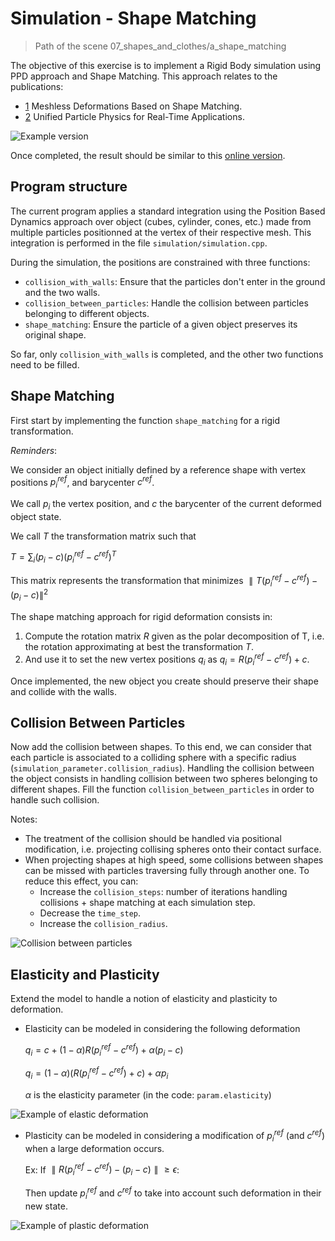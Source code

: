 # Simulation - Shape Matching

> Path of the scene 07_shapes_and_clothes/a_shape_matching

The objective of this exercise is to implement a Rigid Body simulation using PPD approach and Shape Matching. This approach relates to the publications:
- [1](https://matthias-research.github.io/pages/publications/MeshlessDeformations_SIG05.pdf) Meshless Deformations Based on Shape Matching. 
- [2](https://matthias-research.github.io/pages/publications/flex.pdf) Unified Particle Physics for Real-Time Applications.

![Example version](exampleprogram.gif)

Once completed, the result should be similar to this [online version](https://imagecomputing.net/course/2023_2024/inf585/lab/content/11_shape_matching/web/index.html).

## Program structure

The current program applies a standard integration using the Position Based Dynamics approach over object (cubes, cylinder, cones, etc.) made from multiple particles positionned at the vertex of their respective mesh. This integration is performed in the file `simulation/simulation.cpp`.

During the simulation, the positions are constrained with three functions:
- `collision_with_walls`: Ensure that the particles don't enter in the ground and the two walls.
- `collision_between_particles`: Handle the collision between particles belonging to different objects.
- `shape_matching`: Ensure the particle of a given object preserves its original shape.

So far, only `collision_with_walls` is completed, and the other two functions need to be filled.

## Shape Matching

First start by implementing the function `shape_matching` for a rigid transformation.

*Reminders*:

We consider an object initially defined by a reference shape with vertex positions $p_i^{ref}​$, and barycenter $c^{ref}$.

We call $p_i$​ the vertex position, and $c$ the barycenter of the current deformed object state.

We call $T$ the transformation matrix such that

$T = \sum_i (p_i - c)(p_i^{ref} - c^{ref})^T$

This matrix represents the transformation that minimizes $\parallel T (p_i^{ref} - c^{ref}) - (p_i - c)\parallel^2$

The shape matching approach for rigid deformation consists in:
1. Compute the rotation matrix $R$ given as the polar decomposition of T, i.e. the rotation approximating at best the transformation $T$.
2. And use it to set the new vertex positions $q_i$ as $q_i = R(p_i^{ref} - c^{ref}) + c$.

Once implemented, the new object you create should preserve their shape and collide with the walls.

## Collision Between Particles

Now add the collision between shapes. To this end, we can consider that each particle is associated to a colliding sphere with a specific radius (`simulation_parameter.collision_radius`). Handling the collision between the object consists in handling collision between two spheres belonging to different shapes. Fill the function `collision_between_particles` in order to handle such collision.

Notes:
- The treatment of the collision should be handled via positional modification, i.e. projecting collising spheres onto their contact surface.
- When projecting shapes at high speed, some collisions between shapes can be missed with particles traversing fully through another one. To reduce this effect, you can:
    - Increase the `collision_steps`: number of iterations handling collisions + shape matching at each simulation step.
    - Decrease the `time_step`.
    - Increase the `collision_radius`.

![Collision between particles](solparticlecollision.gif)

## Elasticity and Plasticity

Extend the model to handle a notion of elasticity and plasticity to deformation.

- Elasticity can be modeled in considering the following deformation

    $q_i = c + (1 - \alpha)R(p_i^{ref} - c^{ref}) + \alpha (p_i - c)$

    $q_i = (1 - \alpha)(R(p_i^{ref} - c^{ref}) + c) + \alpha p_i$
    
    $\alpha$ is the elasticity parameter (in the code: `param.elasticity`)


![Example of elastic deformation](solelasticdeform.gif)

- Plasticity can be modeled in considering a modification of $p_i^{ref}$ (and $c^{ref}$) when a large deformation occurs.

    Ex:
    If $\parallel R(p_i^{ref} - c^{ref}) - (p_i - c) \parallel \geq \epsilon$:
    
    Then update $p_i^{ref}$ and $c^{ref}$ to take into account such deformation in their new state.


![Example of plastic deformation](solplasticdeform.gif)

